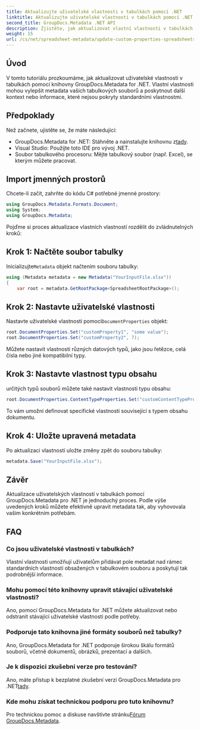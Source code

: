 ```yaml
---
title: Aktualizujte uživatelské vlastnosti v tabulkách pomocí .NET
linktitle: Aktualizujte uživatelské vlastnosti v tabulkách pomocí .NET
second_title: GroupDocs.Metadata .NET API
description: Zjistěte, jak aktualizovat vlastní vlastnosti v tabulkách pomocí GroupDocs.Metadata pro .NET. Tento tutoriál efektivně vylepší vaše dovednosti v oblasti správy metadat.
weight: 15
url: /cs/net/spreadsheet-metadata/update-custom-properties-spreadsheets/
---
```

## Úvod
V tomto tutoriálu prozkoumáme, jak aktualizovat uživatelské vlastnosti v tabulkách pomocí knihovny GroupDocs.Metadata for .NET. Vlastní vlastnosti mohou vylepšit metadata vašich tabulkových souborů a poskytnout další kontext nebo informace, které nejsou pokryty standardními vlastnostmi.
## Předpoklady
Než začnete, ujistěte se, že máte následující:
- GroupDocs.Metadata for .NET: Stáhněte a nainstalujte knihovnu z[tady](https://releases.groupdocs.com/metadata/net/).
- Visual Studio: Použijte toto IDE pro vývoj .NET.
- Soubor tabulkového procesoru: Mějte tabulkový soubor (např. Excel), se kterým můžete pracovat.

## Import jmenných prostorů
Chcete-li začít, zahrňte do kódu C# potřebné jmenné prostory:
```csharp
using GroupDocs.Metadata.Formats.Document;
using System;
using GroupDocs.Metadata;
```

Pojďme si proces aktualizace vlastních vlastností rozdělit do zvládnutelných kroků:
## Krok 1: Načtěte soubor tabulky
 Inicializujte`Metadata` objekt načtením souboru tabulky:
```csharp
using (Metadata metadata = new Metadata("YourInputFile.xlsx"))
{
    var root = metadata.GetRootPackage<SpreadsheetRootPackage>();
```
## Krok 2: Nastavte uživatelské vlastnosti
 Nastavte uživatelské vlastnosti pomocí`DocumentProperties` objekt:
```csharp
root.DocumentProperties.Set("customProperty1", "some value");
root.DocumentProperties.Set("customProperty2", 7);
```
Můžete nastavit vlastnosti různých datových typů, jako jsou řetězce, celá čísla nebo jiné kompatibilní typy.
## Krok 3: Nastavte vlastnost typu obsahu
určitých typů souborů můžete také nastavit vlastnosti typu obsahu:
```csharp
root.DocumentProperties.ContentTypeProperties.Set("customContentTypeProperty", "custom value");
```
To vám umožní definovat specifické vlastnosti související s typem obsahu dokumentu.
## Krok 4: Uložte upravená metadata
Po aktualizaci vlastností uložte změny zpět do souboru tabulky:
```csharp
metadata.Save("YourInputFile.xlsx");
```

## Závěr
Aktualizace uživatelských vlastností v tabulkách pomocí GroupDocs.Metadata pro .NET je jednoduchý proces. Podle výše uvedených kroků můžete efektivně upravit metadata tak, aby vyhovovala vašim konkrétním potřebám.

## FAQ
### Co jsou uživatelské vlastnosti v tabulkách?
Vlastní vlastnosti umožňují uživatelům přidávat pole metadat nad rámec standardních vlastností obsažených v tabulkovém souboru a poskytují tak podrobnější informace.
### Mohu pomocí této knihovny upravit stávající uživatelské vlastnosti?
Ano, pomocí GroupDocs.Metadata for .NET můžete aktualizovat nebo odstranit stávající uživatelské vlastnosti podle potřeby.
### Podporuje tato knihovna jiné formáty souborů než tabulky?
Ano, GroupDocs.Metadata for .NET podporuje širokou škálu formátů souborů, včetně dokumentů, obrázků, prezentací a dalších.
### Je k dispozici zkušební verze pro testování?
 Ano, máte přístup k bezplatné zkušební verzi GroupDocs.Metadata pro .NET[tady](https://releases.groupdocs.com/).
### Kde mohu získat technickou podporu pro tuto knihovnu?
 Pro technickou pomoc a diskuse navštivte stránku[Fórum GroupDocs.Metadata](https://forum.groupdocs.com/c/metadata/14).